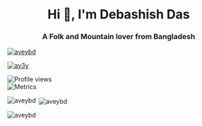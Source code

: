 <h1 align="center">Hi 👋, I'm Debashish Das</h1>
<h3 align="center">A Folk and Mountain lover from Bangladesh</h3>

<p align="left"> <a href="https://github.com/ryo-ma/github-profile-trophy"><img src="https://github-profile-trophy.vercel.app/?username=aveybd" alt="aveybd" /></a> </p>

<p align="left"> <a href="https://twitter.com/av3y" target="blank"><img src="https://img.shields.io/twitter/follow/av3y?logo=twitter&style=for-the-badge" alt="av3y" /></a> </p>

![Profile views](https://gpvc.arturio.dev/aveybd)  
![Metrics](https://metrics.lecoq.io/aveybd?template=classic&isocalendar=1&languages=1&stars=1&followup=1&people=1&projects=1&code=1&activity=1&achievements=1&notable=1&discussions=1&lines=1&repositories=1&gists=1&introduction=1&pagespeed=1&tweets=1&rss=1&repositories=100&repositories.batch=100&repositories.forks=false&repositories.affiliations=owner&isocalendar.duration=full-year&languages.limit=8&languages.sections=most-used&languages.colors=github&languages.aliases=javascript%3AJS%20html%3AHTML%20c%3AC%20css%3ACSS%20python%3APython&languages.threshold=0%25&languages.indepth=true&languages.analysis.timeout=15&languages.categories=markup%2C%20programming&languages.recent.categories=markup%2C%20programming&languages.recent.load=300&languages.recent.days=14&stars.limit=4&followup.sections=repositories&followup.indepth=false&people.limit=24&people.size=28&people.types=followers%2C%20following&people.identicons=true&people.shuffle=true&projects.limit=4&projects.descriptions=false&code.lines=12&code.load=100&code.visibility=public&activity.limit=5&activity.load=300&activity.days=14&activity.filter=all&activity.visibility=all&activity.timestamps=false&achievements.threshold=C&achievements.secrets=true&achievements.display=compact&achievements.limit=0&notable.from=organization&notable.repositories=true&notable.indepth=true&introduction.title=true&pagespeed.url=https%3A%2F%2Fdebashish.dev&pagespeed.detailed=false&pagespeed.screenshot=false&tweets.attachments=false&tweets.limit=2&tweets.user=av3y&rss.source=https%3A%2F%2Fddeb.me%2Ffeed.xml&rss.limit=4&config.timezone=Asia%2FDhaka)

<p><img align="left" src="https://github-readme-stats.vercel.app/api/top-langs?username=aveybd&show_icons=true&locale=en&layout=compact" alt="aveybd" /></p>

<p>&nbsp;<img align="center" src="https://github-readme-stats.vercel.app/api?username=aveybd&show_icons=true&locale=en" alt="aveybd" /></p>

<p><img align="center" src="https://github-readme-streak-stats.herokuapp.com/?user=aveybd&" alt="aveybd" /></p>
